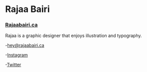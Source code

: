 # Rajaa Bairi

### [Rajaabairi.ca](https://rajaabairi.ca)

Rajaa is a graphic designer that enjoys illustration and typography.

-[hey@rajaabairi.ca](mailto:hey@rajaabairi.ca)

-[Instagram](instagram.com/rawjaaaaaa)

-[Twitter](twitter.com/rajaabairi)
